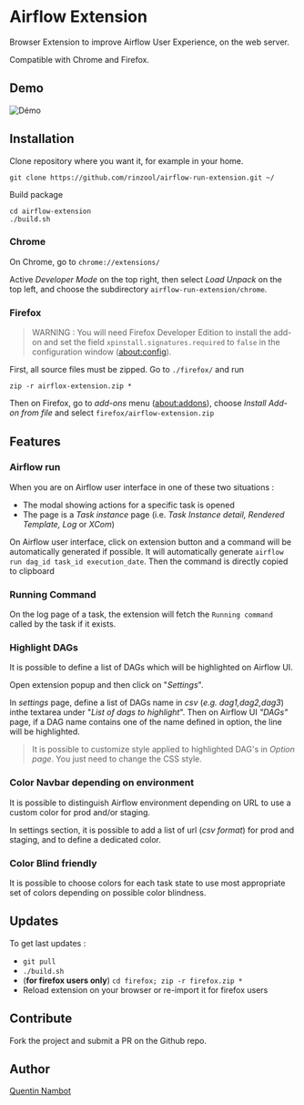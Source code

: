 # Airflow Extension

Browser Extension to improve Airflow User Experience, on the web server.

Compatible with Chrome and Firefox.

## Demo

![Démo](demo/demo.gif)


## Installation

Clone repository where you want it, for example in your home.

```console
git clone https://github.com/rinzool/airflow-run-extension.git ~/
```

Build package
```console
cd airflow-extension
./build.sh
```

### Chrome
On Chrome, go to `chrome://extensions/`

Active _Developer Mode_ on the top right, then select _Load Unpack_ on the top left, and choose the subdirectory `airflow-run-extension/chrome`.

### Firefox

> WARNING : You will need Firefox Developer Edition to install the add-on and set the field `xpinstall.signatures.required` to `false` in the configuration window ([about:config](about:config)).

First, all source files must be zipped. Go to `./firefox/` and run 

```
zip -r airflox-extension.zip *
```

Then on Firefox, go to *add-ons* menu ([about:addons](about:addons)), choose _Install Add-on from file_ and select `firefox/airflow-extension.zip`

## Features


### Airflow run 

When you are on Airflow user interface in one of these two situations :
* The modal showing actions for a specific task is opened 
* The page is a _Task instance_ page (i.e. _Task Instance detail, Rendered Template, Log_ or _XCom_)


On Airflow user interface, click on extension button and a command will be automatically generated if possible.
It will automatically generate `airflow run dag_id task_id execution_date`.
Then the command is directly copied to clipboard

### Running Command

On the log page of a task, the extension will fetch the `Running command` called by the task if it exists.

### Highlight DAGs

It is possible to define a list of DAGs which will be highlighted on Airflow UI.

Open extension popup and then click on "_Settings_".

In _settings_ page, define a list of DAGs name in _csv_ (_e.g. dag1,dag2,dag3_) inthe textarea under "_List of dags to highlight_". 
Then on Airflow UI _"DAGs"_ page, if a DAG name contains one of the name defined in option, the line will be highlighted.

> It is possible to customize style applied to highlighted DAG's in _Option page_. You just need to change the CSS style.

### Color Navbar depending on environment

It is possible to distinguish Airflow environment depending on URL to use a custom color for prod and/or staging.

In settings section, it is possible to add a list of url (_csv format_) for prod and staging, and to define a dedicated 
color.

### Color Blind friendly

It is possible to choose colors for each task state to use most appropriate set of colors depending on possible color blindness.

## Updates

To get last updates :
* `git pull`
* `./build.sh`
* (**for firefox users only**) `cd firefox; zip -r firefox.zip *`
* Reload extension on your browser or re-import it for firefox users

## Contribute
Fork the project and submit a PR on the Github repo.

## Author

[Quentin Nambot](mailto:quentin.nambot@grenoble-inp.org)
